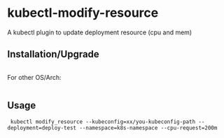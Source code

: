 # kubectl-modify-resource

A kubectl plugin to update deployment resource (cpu and mem)

## Installation/Upgrade

```

```

For other OS/Arch:

```

```

## Usage

```
 kubectl modify_resource --kubeconfig=xx/you-kubeconfig-path --deployment=deploy-test --namespace=k8s-namespace --cpu-request=200m
```